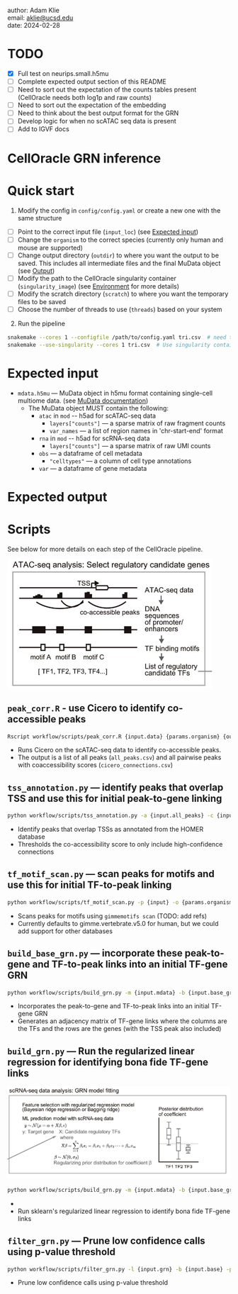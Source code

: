 author: Adam Klie <br>
email: aklie@ucsd.edu <br>
date: 2024-02-28

# TODO
- [x] Full test on neurips.small.h5mu
- [ ] Complete expected output section of this README
- [ ] Need to sort out the expectation of the counts tables present (CellOracle needs both log1p and raw counts)
- [ ] Need to sort out the expectation of the embedding
- [ ] Need to think about the best output format for the GRN
- [ ] Develop logic for when no scATAC seq data is present
- [ ] Add to IGVF docs

# CellOracle GRN inference

# Quick start
1. Modify the config in `config/config.yaml` or create a new one with the same structure
- [ ] Point to the correct input file (`input_loc`) (see [Expected input](#expected-input))
- [ ] Change the `organism` to the correct species (currently only human and mouse are supported)
- [ ] Change output directory (`outdir`) to where you want the output to be saved. This includes all intermediate files and the final MuData object (see [Output](#output))
- [ ] Modify the path to the CellOracle singularity container (`singularity_image`) (see [Environment](#environment) for more details)
- [ ] Modify the scratch directory (`scratch`) to where you want the temporary files to be saved
- [ ] Choose the number of threads to use (`threads`) based on your system
2. Run the pipeline
```bash
snakemake --cores 1 --configfile /path/to/config.yaml tri.csv  # need to figure out how to not have to pass in tri.csv
snakemake --use-singularity --cores 1 tri.csv  # Use singularity container
```

# Expected input
* `mdata.h5mu` — MuData object in h5mu format containing single-cell multiome data. (see [MuData documentation](https://mudata.readthedocs.io/en/latest/))
    * The MuData object MUST contain the following:
        * `atac` in `mod` -- h5ad for scATAC-seq data
            * `layers["counts"]` — a sparse matrix of raw fragment counts
            * `var_names` — a list of region names in 'chr-start-end' format
        * `rna` in `mod` -- h5ad for scRNA-seq data
            * `layers["counts"]` — a sparse matrix of raw UMI counts
        * `obs` — a dataframe of cell metadata
            * `"celltypes"` — a column of cell type annotations
        * `var` — a dataframe of gene metadata

# Expected output

# Scripts
See below for more details on each step of the CellOracle pipeline.

![Alt text](image.png)

## `peak_corr.R` - use Cicero to identify co-accessible peaks
```bash
Rscript workflow/scripts/peak_corr.R {input.data} {params.organism} {output.path_all_peaks} {output.path_connections}
```
- Runs Cicero on the scATAC-seq data to identify co-accessible peaks. 
- The output is a list of all peaks (`all_peaks.csv`) and all pairwise peaks with coaccessibility scores (`cicero_connections.csv`)

## `tss_annotation.py` — identify peaks that overlap TSS and use this for initial peak-to-gene linking
```bash
python workflow/scripts/tss_annotation.py -a {input.all_peaks} -c {input.connections} -o {params.organism} -t {params.thr_coaccess} -p {output}
```
- Identify peaks that overlap TSSs as annotated from the HOMER database
- Thresholds the co-accessibility score to only include high-confidence connections

## `tf_motif_scan.py` — scan peaks for motifs and use this for initial TF-to-peak linking
```bash
python workflow/scripts/tf_motif_scan.py -p {input} -o {params.organism} -f {params.fpr} -t {output}
```
- Scans peaks for motifs using `gimmemotifs scan` (TODO: add refs)
- Currently defaults to gimme.vertebrate.v5.0 for human, but we could add support for other databases

## `build_base_grn.py` — incorporate these peak-to-gene and TF-to-peak links into an initial TF-gene GRN
```bash
python workflow/scripts/build_grn.py -m {input.mdata} -b {input.base_grn} -l {output}
```
- Incorporates the peak-to-gene and TF-to-peak links into an initial TF-gene GRN
- Generates an adjacency matrix of TF-gene links where the columns are the TFs and the rows are the genes (with the TSS peak also included)

## `build_grn.py` — Run the regularized linear regression for identifying bona fide TF-gene links
![Alt text](image-1.png)
```bash
python workflow/scripts/build_grn.py -m {input.mdata} -b {input.base_grn} -l {output}
```
- 
- Run sklearn's regularized linear regression to identify bona fide TF-gene links

## `filter_grn.py` — Prune low confidence calls using p-value threshold
```bash
python workflow/scripts/filter_grn.py -l {input.grn} -b {input.base} -p {params.thr_edge_pval} -t {params.thr_top_edges} -g {output.grn} -r {output.base}
```
- Prune low confidence calls using p-value threshold
